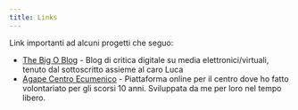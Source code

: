 ```yaml
---
title: Links
---
```


Link importanti ad alcuni progetti che seguo:

- [The Big O Blog](https://www.thebigo.it) - Blog di critica digitale su media elettronici/virtuali, tenuto dal sottoscritto assieme al caro Luca
- [Agape Centro Ecumenico](https://agapecentroecumenico.org) - Piattaforma online per il centro dove ho fatto volontariato per gli scorsi 10 anni. Sviluppata da me per loro nel tempo libero.
